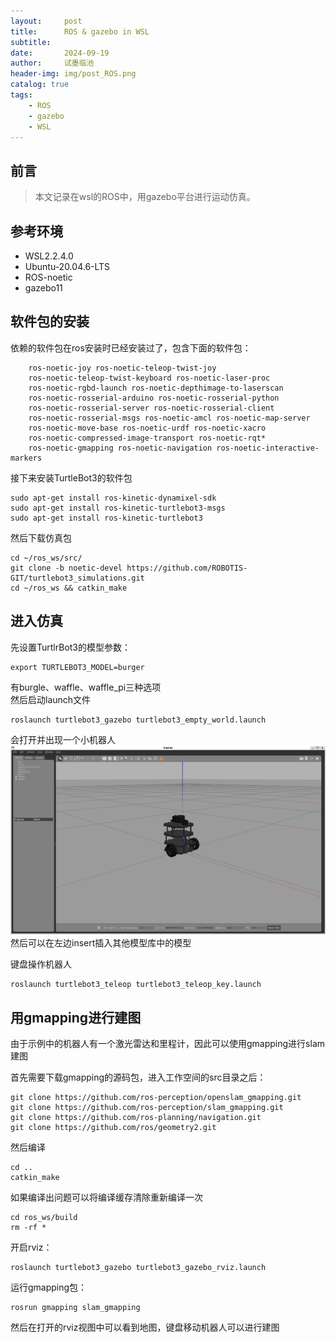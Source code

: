```yaml
---
layout:     post
title:      ROS & gazebo in WSL
subtitle:   
date:       2024-09-19
author:     试墨临池
header-img: img/post_ROS.png
catalog: true
tags:
    - ROS
    - gazebo
    - WSL
---
```


## 前言

> 本文记录在wsl的ROS中，用gazebo平台进行运动仿真。

## 参考环境

- WSL2.2.4.0
- Ubuntu-20.04.6-LTS
- ROS-noetic
- gazebo11

## 软件包的安装

依赖的软件包在ros安装时已经安装过了，包含下面的软件包：
```
    ros-noetic-joy ros-noetic-teleop-twist-joy 
    ros-noetic-teleop-twist-keyboard ros-noetic-laser-proc 
    ros-noetic-rgbd-launch ros-noetic-depthimage-to-laserscan 
    ros-noetic-rosserial-arduino ros-noetic-rosserial-python 
    ros-noetic-rosserial-server ros-noetic-rosserial-client 
    ros-noetic-rosserial-msgs ros-noetic-amcl ros-noetic-map-server 
    ros-noetic-move-base ros-noetic-urdf ros-noetic-xacro 
    ros-noetic-compressed-image-transport ros-noetic-rqt* 
    ros-noetic-gmapping ros-noetic-navigation ros-noetic-interactive-markers
```

接下来安装TurtleBot3的软件包
```
sudo apt-get install ros-kinetic-dynamixel-sdk
sudo apt-get install ros-kinetic-turtlebot3-msgs
sudo apt-get install ros-kinetic-turtlebot3
```

然后下载仿真包
```
cd ~/ros_ws/src/
git clone -b noetic-devel https://github.com/ROBOTIS-GIT/turtlebot3_simulations.git
cd ~/ros_ws && catkin_make
```

## 进入仿真

先设置TurtlrBot3的模型参数：
```
export TURTLEBOT3_MODEL=burger
```
有burgle、waffle、waffle_pi三种选项<br>
然后启动launch文件
```
roslaunch turtlebot3_gazebo turtlebot3_empty_world.launch
```
会打开并出现一个小机器人
![](https://raw.githubusercontent.com/shimolinchi/shimolinchi.github.io/master/img/2024-09-19-ROS&gazebo-in-WSL/1.png)
然后可以在左边insert插入其他模型库中的模型

键盘操作机器人
```
roslaunch turtlebot3_teleop turtlebot3_teleop_key.launch
```
## 用gmapping进行建图

由于示例中的机器人有一个激光雷达和里程计，因此可以使用gmapping进行slam建图

首先需要下载gmapping的源码包，进入工作空间的src目录之后：
```
git clone https://github.com/ros-perception/openslam_gmapping.git
git clone https://github.com/ros-perception/slam_gmapping.git
git clone https://github.com/ros-planning/navigation.git
git clone https://github.com/ros/geometry2.git
```
然后编译
```
cd ..
catkin_make
```
如果编译出问题可以将编译缓存清除重新编译一次
```
cd ros_ws/build
rm -rf *
```
开启rviz：
```
roslaunch turtlebot3_gazebo turtlebot3_gazebo_rviz.launch
```
运行gmapping包：
```
rosrun gmapping slam_gmapping
```
然后在打开的rviz视图中可以看到地图，键盘移动机器人可以进行建图